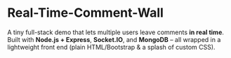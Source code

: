 # Real-Time-Comment-Wall
A tiny full-stack demo that lets multiple users leave comments **in real time**.   Built with **Node.js + Express**, **Socket.IO**, and **MongoDB** – all wrapped in a lightweight front end (plain HTML/Bootstrap &amp; a splash of custom CSS).
